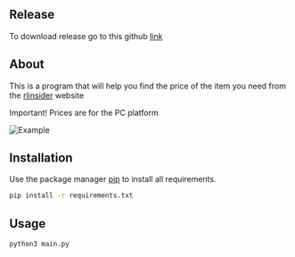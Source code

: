 ## Release
To download release go to this github [link](https://github.com/ToGGiHo/rl.insider/releases)

## About
This is a program that will help you find the price of the item you need from the [rlinsider](https://rl.insider.gg) website

Important! Prices are for the PC platform

![](https://i.imgur.com/VE8iKJ5.png "Example")
## Installation

Use the package manager [pip](https://pip.pypa.io/en/stable/) to install all requirements.

```bash
pip install -r requirements.txt
```

## Usage

```bash
python3 main.py
```
